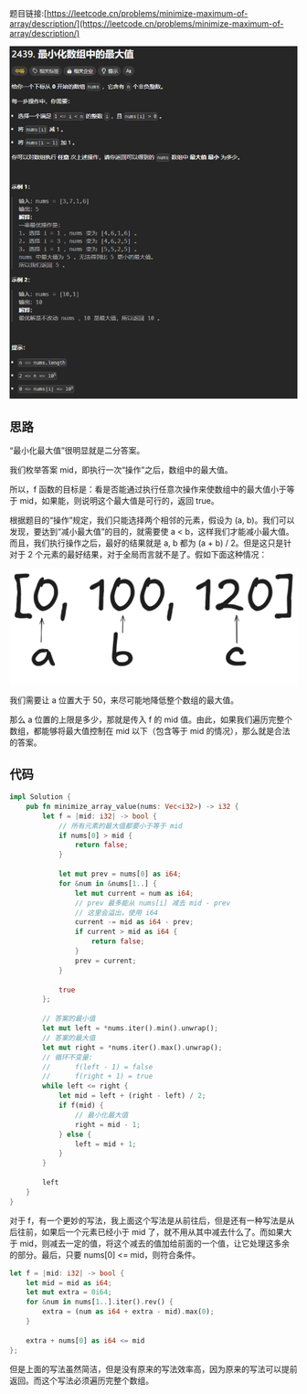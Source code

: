 题目链接:[https://leetcode.cn/problems/minimize-maximum-of-array/description/](https://leetcode.cn/problems/minimize-maximum-of-array/description/)

![](../../../../../images/2024/1732523712867-a6e96cff-8240-471b-ac1b-c65cb643efc6.png)

## 思路
“最小化最大值”很明显就是二分答案。

我们枚举答案 mid，即执行一次“操作”之后，数组中的最大值。

所以，f 函数的目标是：看是否能通过执行任意次操作来使数组中的最大值小于等于 mid，如果能，则说明这个最大值是可行的，返回 true。

根据题目的“操作”规定，我们只能选择两个相邻的元素，假设为 (a, b)。我们可以发现，要达到“减小最大值”的目的，就需要使 a < b，这样我们才能减小最大值。而且，我们执行操作之后，最好的结果就是 a, b 都为 (a + b) / 2。但是这只是针对于 2 个元素的最好结果，对于全局而言就不是了。假如下面这种情况：

![](../../../../../images/2024/1732525928342-4fe3972e-9a0c-4419-be80-5b31daf679f0.png)

 我们需要让 a 位置大于 50，来尽可能地降低整个数组的最大值。

那么 a 位置的上限是多少，那就是传入 f 的 mid 值。由此，如果我们遍历完整个数组，都能够将最大值控制在 mid 以下（包含等于 mid 的情况），那么就是合法的答案。

## 代码
```rust
impl Solution {
    pub fn minimize_array_value(nums: Vec<i32>) -> i32 {
        let f = |mid: i32| -> bool {
            // 所有元素的最大值都要小于等于 mid
            if nums[0] > mid {
                return false;
            }

            let mut prev = nums[0] as i64;
            for &num in &nums[1..] {
                let mut current = num as i64;
                // prev 最多能从 nums[i] 减去 mid - prev
                // 这里会溢出，使用 i64
                current -= mid as i64 - prev;
                if current > mid as i64 {
                    return false;
                }
                prev = current;
            }

            true
        };

        // 答案的最小值
        let mut left = *nums.iter().min().unwrap();
        // 答案的最大值
        let mut right = *nums.iter().max().unwrap();
        // 循环不变量:
        //      f(left - 1) = false
        //      f(right + 1) = true
        while left <= right {
            let mid = left + (right - left) / 2;
            if f(mid) {
                // 最小化最大值
                right = mid - 1;
            } else {
                left = mid + 1;
            }
        }

        left
    }
}
```

对于 f，有一个更妙的写法，我上面这个写法是从前往后，但是还有一种写法是从后往前，如果后一个元素已经小于 mid 了，就不用从其中减去什么了。而如果大于 mid，则减去一定的值，将这个减去的值加给前面的一个值，让它处理这多余的部分。最后，只要 nums[0] <= mid，则符合条件。

```rust
let f = |mid: i32| -> bool {
    let mid = mid as i64;
    let mut extra = 0i64;
    for &num in nums[1..].iter().rev() {
        extra = (num as i64 + extra - mid).max(0);
    }

    extra + nums[0] as i64 <= mid
};
```

但是上面的写法虽然简洁，但是没有原来的写法效率高，因为原来的写法可以提前返回。而这个写法必须遍历完整个数组。

